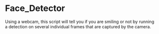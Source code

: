 # Face_Detector

Using a webcam, this script will tell you if you are smiling or not by running a detection on several individual frames that are captured by the camera.
